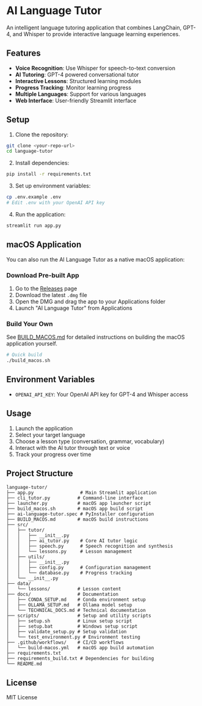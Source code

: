 # AI Language Tutor

An intelligent language tutoring application that combines LangChain, GPT-4, and Whisper to provide interactive language learning experiences.

## Features

- **Voice Recognition**: Use Whisper for speech-to-text conversion
- **AI Tutoring**: GPT-4 powered conversational tutor
- **Interactive Lessons**: Structured learning modules
- **Progress Tracking**: Monitor learning progress
- **Multiple Languages**: Support for various languages
- **Web Interface**: User-friendly Streamlit interface

## Setup

1. Clone the repository:
```bash
git clone <your-repo-url>
cd language-tutor
```

2. Install dependencies:
```bash
pip install -r requirements.txt
```

3. Set up environment variables:
```bash
cp .env.example .env
# Edit .env with your OpenAI API key
```

4. Run the application:
```bash
streamlit run app.py
```

## macOS Application

You can also run the AI Language Tutor as a native macOS application:

### Download Pre-built App

1. Go to the [Releases](../../releases) page
2. Download the latest `.dmg` file
3. Open the DMG and drag the app to your Applications folder
4. Launch "AI Language Tutor" from Applications

### Build Your Own

See [BUILD_MACOS.md](BUILD_MACOS.md) for detailed instructions on building the macOS application yourself.

```bash
# Quick build
./build_macos.sh
```

## Environment Variables

- `OPENAI_API_KEY`: Your OpenAI API key for GPT-4 and Whisper access

## Usage

1. Launch the application
2. Select your target language
3. Choose a lesson type (conversation, grammar, vocabulary)
4. Interact with the AI tutor through text or voice
5. Track your progress over time

## Project Structure

```
language-tutor/
├── app.py                 # Main Streamlit application
├── cli_tutor.py          # Command-line interface
├── launcher.py           # macOS app launcher script
├── build_macos.sh        # macOS app build script
├── ai-language-tutor.spec # PyInstaller configuration
├── BUILD_MACOS.md        # macOS build instructions
├── src/
│   ├── tutor/
│   │   ├── __init__.py
│   │   ├── ai_tutor.py    # Core AI tutor logic
│   │   ├── speech.py      # Speech recognition and synthesis
│   │   └── lessons.py     # Lesson management
│   ├── utils/
│   │   ├── __init__.py
│   │   ├── config.py      # Configuration management
│   │   └── database.py    # Progress tracking
│   └── __init__.py
├── data/
│   └── lessons/          # Lesson content
├── docs/                 # Documentation
│   ├── CONDA_SETUP.md    # Conda environment setup
│   ├── OLLAMA_SETUP.md   # Ollama model setup
│   └── TECHNICAL_DOCS.md # Technical documentation
├── scripts/              # Setup and utility scripts
│   ├── setup.sh          # Linux setup script
│   ├── setup.bat         # Windows setup script
│   ├── validate_setup.py # Setup validation
│   └── test_environment.py # Environment testing
├── .github/workflows/    # CI/CD workflows
│   └── build-macos.yml   # macOS app build automation
├── requirements.txt
├── requirements_build.txt # Dependencies for building
└── README.md
```

## License

MIT License
